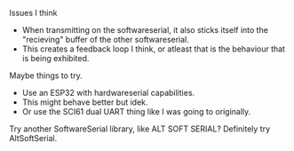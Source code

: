 Issues I think
- When transmitting on the softwareserial, it also sticks itself into the "recieving" buffer of the other softwareserial.
- This creates a feedback loop I think, or atleast that is the behaviour that is being exhibited.

Maybe things to try.
- Use an ESP32 with hardwareserial capabilities. 
- This might behave better but idek.
- Or use the SCI61 dual UART thing like I was going to originally.

Try another SoftwareSerial library, like ALT SOFT SERIAL?
Definitely try AltSoftSerial.